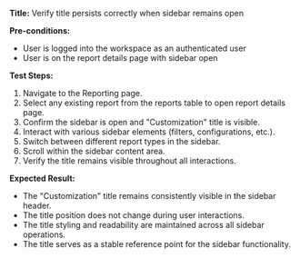 **Title:** Verify title persists correctly when sidebar remains open

**Pre-conditions:**
* User is logged into the workspace as an authenticated user
* User is on the report details page with sidebar open

**Test Steps:**
1. Navigate to the Reporting page.
2. Select any existing report from the reports table to open report details page.
3. Confirm the sidebar is open and "Customization" title is visible.
4. Interact with various sidebar elements (filters, configurations, etc.).
5. Switch between different report types in the sidebar.
6. Scroll within the sidebar content area.
7. Verify the title remains visible throughout all interactions.

**Expected Result:**
* The "Customization" title remains consistently visible in the sidebar header.
* The title position does not change during user interactions.
* The title styling and readability are maintained across all sidebar operations.
* The title serves as a stable reference point for the sidebar functionality.